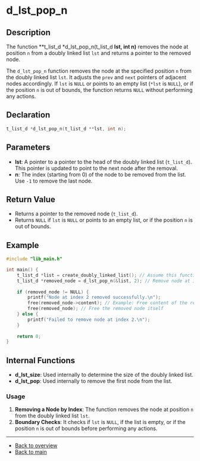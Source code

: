 # d_lst_pop_n

## Description

The function **t_list_d *d_lst_pop_n(t_list_d **lst, int n)** removes the node at position `n` from a doubly linked list `lst` and returns a pointer to the removed node.

The `d_lst_pop_n` function removes the node at the specified position `n` from the doubly linked list `lst`. It adjusts the `prev` and `next` pointers of adjacent nodes accordingly. If `lst` is `NULL` or points to an empty list (`*lst` is `NULL`), or if the position `n` is out of bounds, the function returns `NULL` without performing any actions.

## Declaration
```c
t_list_d *d_lst_pop_n(t_list_d **lst, int n);
```
## Parameters

- **lst**: A pointer to a pointer to the head of the doubly linked list (`t_list_d`). This pointer is updated to point to the next node after the removal.
- **n**: The index (starting from 0) of the node to be removed from the list. Use `-1` to remove the last node.

## Return Value

- Returns a pointer to the removed node (`t_list_d`).
- Returns `NULL` if `lst` is `NULL` or points to an empty list, or if the position `n` is out of bounds.

## Example

```c
#include "lib_main.h"

int main() {
    t_list_d *list = create_doubly_linked_list(); // Assume this function creates a populated list
    t_list_d *removed_node = d_lst_pop_n(&list, 2); // Remove node at index 2
    
    if (removed_node != NULL) {
        printf("Node at index 2 removed successfully.\n");
        free(removed_node->content); // Example: Free content of the removed node
        free(removed_node); // Free the removed node itself
    } else {
        printf("Failed to remove node at index 2.\n");
    }
    
    return 0;
}
```
## Internal Functions

- **d_lst_size**: Used internally to determine the size of the doubly linked list.
- **d_lst_pop**: Used internally to remove the first node from the list.

### Usage

1. **Removing a Node by Index**: The function removes the node at position `n` from the doubly linked list `lst`.
2. **Boundary Checks**: It checks if `lst` is `NULL`, if the list is empty, or if the position `n` is out of bounds before performing any actions.

---

- [Back to overview](../Overview_about_function.md)
- [Back to main](/)
